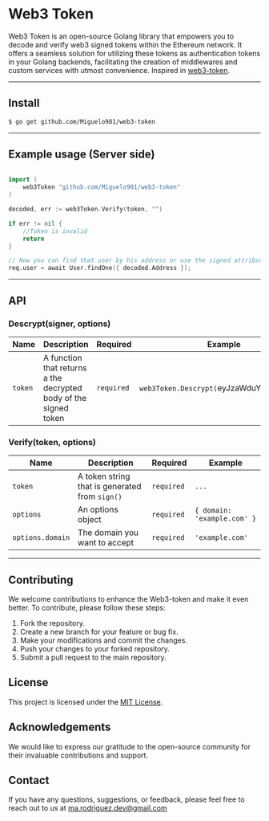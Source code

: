 # Web3 Token

Web3 Token is an open-source Golang library that empowers you to decode and verify web3 signed tokens within the Ethereum network. It offers a seamless solution for utilizing these tokens as authentication tokens in your Golang backends, facilitating the creation of middlewares and custom services with utmost convenience. Inspired in [web3-token](https://github.com/bytesbay/web3-token).

---
## Install

```bash
$ go get github.com/Miguelo981/web3-token
```

---

## Example usage (Server side)
```go

import (
	web3Token "github.com/Miguelo981/web3-token"
)

decoded, err := web3Token.Verify(token, "")

if err != nil {
	//Token is invalid
	return
}

// Now you can find that user by his address or use the signed attributes in the token
req.user = await User.findOne({ decoded.Address });
```

---

## API

### Descrypt(signer, options)
Name | Description | Required | Example
--- | --- | --- | ---
`token` | A function that returns a the decrypted body of the signed token | `required` | `web3Token.Descrypt(`eyJzaWduYXR1cmUiOi`)`


### Verify(token, options)
Name | Description | Required | Example
--- | --- | --- | ---
`token` | A token string that is generated from `sign()` | `required` | `...`
`options` | An options object | `required` | `{ domain: 'example.com' }`
`options.domain` | The domain you want to accept | `required` | `'example.com'`

---

## Contributing

We welcome contributions to enhance the Web3-token and make it even better. To contribute, please follow these steps:

1. Fork the repository.
2. Create a new branch for your feature or bug fix.
3. Make your modifications and commit the changes.
4. Push your changes to your forked repository.
5. Submit a pull request to the main repository.

## License

This project is licensed under the [MIT License](LICENSE).

## Acknowledgements

We would like to express our gratitude to the open-source community for their invaluable contributions and support.

## Contact

If you have any questions, suggestions, or feedback, please feel free to reach out to us at ma.rodriguez.dev@gmail.com

